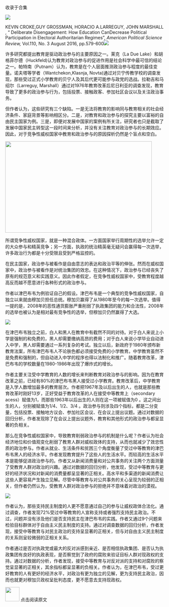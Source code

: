 

收录于合集

<img src='/images/674/2.gif' width='auto' />  

KEVIN CROKE,GUY GROSSMAN, HORACIO A.LARREGUY, JOHN MARSHALL , “ Deliberate
Disengagement: How Education CanDecrease Political Participation in Electoral
Authoritarian Regimes”, _American Political Science Review,_ Vol.110, No. 3
August 2016, pp.579-600<img src='/images/674/3.gif' width='auto' />

许多研究都提出教育是驱动政治参与的主要原因之一。莱克（La Due
Lake）和胡格菲尔德（Huckfeld)认为教育对政治参与的促进作用是社会科学中最可信的结论之一。帕特南（Putnam）认为，教育是在个人层面推测政治参与程度的最佳变量。诺夫塔等学者（Wantchekon,Klasnja,
Novta)通过对贝宁传教学校的调查发现，那些受过正式小学教育的贝宁人及其后代更可能参与政党的选战。拉勒吉和马绍尔（Larreguy,
Marshall）通过对1976年教育改革后尼日利亚的调查发现，教育导致了更多的政治参与行为，包括投票、接触政客、参加社区会议以及关注政治事务。

但作者认为，这些研究有三个缺陷。一是无法将教育的影响同与教育相关的社会经济条件、家庭背景等影响相区分。二是，对教育和政治参与的探究主要以富裕的自由民主国家为例。三是，即便对发展中国家的案例有所关注，研究者也只是截取了发展中国家民主转型这一段时间来分析，并没有关注教育对政治参与的长期效应。因此，对于竞争性威权国家中教育和政治参与的原因探析仍然是个盲点和空白。

<img src='/images/674/4.jpeg' width='466.37426900585' height='290' />  

所谓竞争性威权国家，就是一种混合政体。一方面国家举行周期性的选举允许一定的大众参与和精英竞争；另一方面，执政的统治精英毫无疑问会赢得每一次选举，许多政治行为都是十分受限且受到严格监控的。

在民主国家，政治参与被看作是自由意志的表达和政治平等的伸张。然而在威权国家中，政治参与被看作是对统治集团的效忠。在这种情况下，政治参与已经丧失了原有的规范意义和实践意义。因此作者假定，在竞争性威权国家中，受教育程度越高反而越不愿意进行各种形式的政治参与。

作者以津巴布韦为例验证自己的假设。津巴布韦是一个典型的竞争性威权国家，自独立以来就由穆加贝担任总统。穆加贝赢得了从1980年至今的每一次选举。值得一提的是，2008年的恶性通货膨胀严重削弱了执政集团的能力和合法性，2008年的选举也被认为是相对最有竞争性的选举，但穆加贝仍然赢得了大选。

![](/images/674/5.jpeg)

  

在津巴布韦独立之前，白人和黑人在教育中有截然不同的对待。对于白人来说上小学是强制的和免费的，黑人却需要缴纳高昂的费用；对于白人来说小学毕业自动进入中学，黑人却需要通过一系列复杂的考试。独立以后，新政府于1980年颁布新教育法案，所有津巴布韦人不论肤色都必须接受免费的小学教育。中学教育虽然不是免费和强制的，但自动进入中学的程序也得以法制化和推广。随着教育改革，津巴布韦的学校数量在1980-1986年出现了爆炸式的增长。

作者主要关注受中学教育的人数的增长来判断教育对政治参与的影响。因为在教育改革之前，已经有80%的津巴布韦黑人接受过小学教育。教育改革后，中学教育是入学人数增加最多的教育层次。作者把1967年及以后出生的人，也就是那些教育改革时刚好13岁，正好受益于教育改革的人在接受中等教育上（secondary
acess）赋值为1，而那些1963年以后出生的人则在这一项被赋值为0 。这之间出生的人，分别被赋值为1/4、1/2、3/4
。政治参与则涉及四个指标，都是二分变量，包括投票、接触地方议会、参加社区会议、在会议上提出议题。通过对数据的回归分析，作者发现除了在会议上提出议题外，教育和其他形式的政治参与都呈显著的负相关。

那么在竞争性威权国家中，导致教育削弱政治参与的机制是什么呢？作者认为社会经济地位和价值观变化削弱了教育人群对威权政体的支持，从而也就减少了效忠性质的政治参与。作者从就业、生活条件和贫困三个角度衡量了受过中等教育的津巴布韦黑人的经济水平。作者发现教育提升了这些人的生活水平。而较高的生活水平本是能够促进政治参与的。作者又从新闻消费量和对公共事务的关注两个方面测量了受教育人群对政治的兴趣。通过对数据的回归分析，他发现，受过中等教育与更好的经济状况和对新闻的消费量都呈显著的正相关。高水平和多渠道的新闻消费让这些人更容易产生独立见解。尽管中等教育与对公共事务的关心呈现为较弱的正相关，但作者仍然认为，受教育人群对政治参与的拒绝并不意味着对政治的漠视。

![](/images/674/6.jpeg)

作者认为，那些支持民主制度的人更不愿意通过自己的参与让威权政体合法化。通过调查，作者发现72%受过中等教育的人宣称支持或者强烈支持民主政治。不过，问题并没有涉及他们是否支持民主在津巴布韦的实践。作者又通过9个问题来检验目标群体对于自由主义民主制度的支持。通过对调查数据的回归分析，作者发现，接受中等教育与对民主政治的支持呈显著的正相关，但与对自由主义民主制度的关系则呈较微弱的正相关关系。

作者通过是否对执政党或最大的反对派感到亲近、是否相信执政集团、是否认为执政集团有良好的执政表现，是否察觉到了政府的腐败来验证目标人群对现政权的支持。通过对数据的分析，作者发现，接受中等教育与对反对派的支持和对腐败的察觉呈显著的正相关，其余指标都呈显著的负相关。作者认为，在津巴布韦，受过更好教育的人有更好的经济水平，对政治有更为独立的见解，更为支持民主政治，因而也就更对穆加贝政权呈批判态度，更不愿意去支持现政权。

<img src='/images/674/7.gif' width='45px' height='' /> 点击阅读原文

